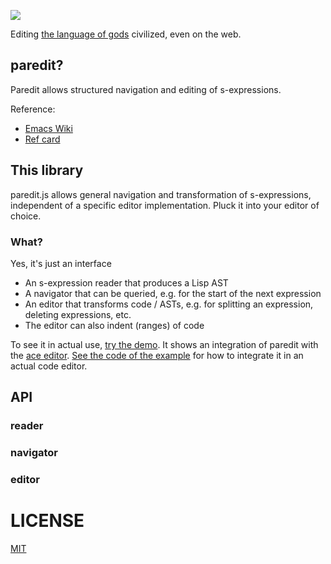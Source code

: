 ![](http://robert.kra.hn/images/paredit-logo.jpg)

Editing [the language of gods](https://www.youtube.com/watch?v=5-OjTPj7K54)
civilized, even on the web.

## paredit?

Paredit allows structured navigation and editing of s-expressions.

Reference:

- [Emacs Wiki](http://emacswiki.org/emacs/ParEdit)
- [Ref card](http://pub.gajendra.net/src/paredit-refcard.pdf)

## This library

paredit.js allows general navigation and transformation of s-expressions,
independent of a specific editor implementation. Pluck it into your editor of
choice.

### What?

Yes, it's just an interface

- An s-expression reader that produces a Lisp AST
- A navigator that can be queried, e.g. for the start of the next expression
- An editor that transforms code / ASTs, e.g. for splitting an expression,
  deleting expressions, etc.
- The editor can also indent (ranges) of code

To see it in actual use, [try the demo](). It shows an integration of paredit
with the [ace editor](http://ace.c9.io/). [See the code of the example]() for
how to integrate it in an actual code editor.

## API

### reader

### navigator

### editor

# LICENSE

[MIT](https://github.com/rksm/paredit.js/blob/master/LICENSE)
